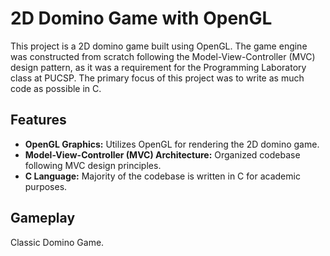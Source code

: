 # 2D Domino Game with OpenGL

This project is a 2D domino game built using OpenGL. The game engine was constructed from scratch following the Model-View-Controller (MVC) design pattern, as it was a requirement for the Programming Laboratory class at PUCSP. The primary focus of this project was to write as much code as possible in C.

## Features

- **OpenGL Graphics:** Utilizes OpenGL for rendering the 2D domino game.
- **Model-View-Controller (MVC) Architecture:** Organized codebase following MVC design principles.
- **C Language:** Majority of the codebase is written in C for academic purposes.

## Gameplay

Classic Domino Game.
